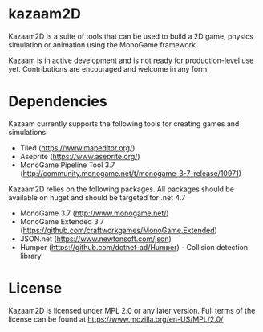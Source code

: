 # kazaam2D
Kazaam2D is a suite of tools that can be used to build a 2D game, physics simulation or animation using the MonoGame framework.

Kazaam is in active development and is not ready for production-level use yet. Contributions are encouraged and welcome in any form.

# Dependencies
Kazaam currently supports the following tools for creating games and simulations:
- Tiled (https://www.mapeditor.org/)
- Aseprite (https://www.aseprite.org/)
- MonoGame Pipeline Tool 3.7 (http://community.monogame.net/t/monogame-3-7-release/10971)

Kazaam2D relies on the following packages. All packages should be available on nuget and should be targeted for .net 4.7
- MonoGame 3.7 (http://www.monogame.net/)
- MonoGame Extended 3.7 (https://github.com/craftworkgames/MonoGame.Extended)
- JSON.net (https://www.newtonsoft.com/json)
- Humper (https://github.com/dotnet-ad/Humper) - Collision detection library

# License
Kazaam2D is licensed under MPL 2.0 or any later version. Full terms of the license can be found at https://www.mozilla.org/en-US/MPL/2.0/
